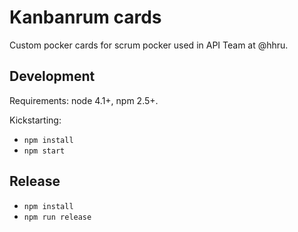 # Kanbanrum cards

Custom pocker cards for scrum pocker used in API Team at @hhru.

## Development

Requirements: node 4.1+, npm 2.5+.

Kickstarting:

* `npm install`
* `npm start`

## Release

* `npm install`
* `npm run release`
